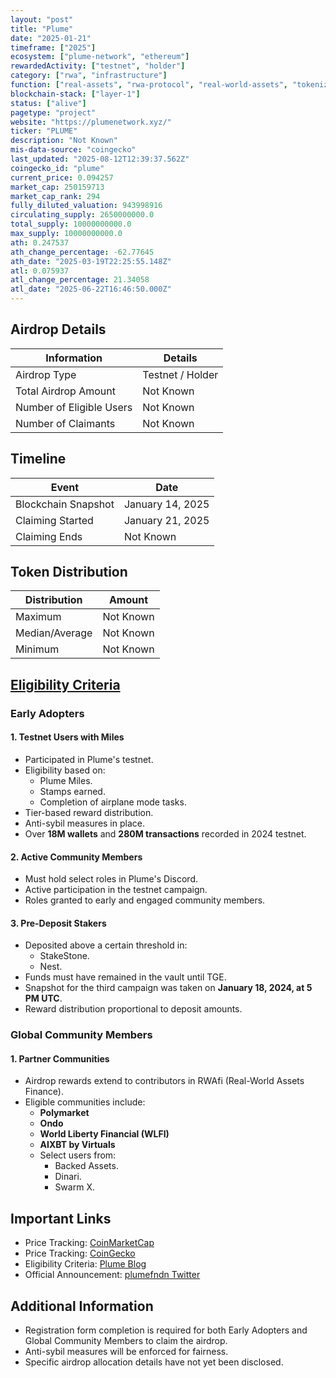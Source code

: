 ```yaml
---
layout: "post"
title: "Plume"
date: "2025-01-21"
timeframe: ["2025"]
ecosystem: ["plume-network", "ethereum"]
rewardedActivity: ["testnet", "holder"]
category: ["rwa", "infrastructure"]
function: ["real-assets", "rwa-protocol", "real-world-assets", "tokenization", "smart-contract-platform"]
blockchain-stack: ["layer-1"]
status: ["alive"]
pagetype: "project"
website: "https://plumenetwork.xyz/"
ticker: "PLUME"
description: "Not Known"
mis-data-source: "coingecko"
last_updated: "2025-08-12T12:39:37.562Z"
coingecko_id: "plume"
current_price: 0.094257
market_cap: 250159713
market_cap_rank: 294
fully_diluted_valuation: 943998916
circulating_supply: 2650000000.0
total_supply: 10000000000.0
max_supply: 10000000000.0
ath: 0.247537
ath_change_percentage: -62.77645
ath_date: "2025-03-19T22:25:55.148Z"
atl: 0.075937
atl_change_percentage: 21.34058
atl_date: "2025-06-22T16:46:50.000Z"
---
```


## Airdrop Details

| Information              | Details          |
| ------------------------ | ---------------- |
| Airdrop Type             | Testnet / Holder |
| Total Airdrop Amount     | Not Known        |
| Number of Eligible Users | Not Known        |
| Number of Claimants      | Not Known        |

## Timeline

| Event               | Date             |
| ------------------- | ---------------- |
| Blockchain Snapshot | January 14, 2025 |
| Claiming Started    | January 21, 2025 |
| Claiming Ends       | Not Known        |

## Token Distribution

| Distribution   | Amount    |
| -------------- | --------- |
| Maximum        | Not Known |
| Median/Average | Not Known |
| Minimum        | Not Known |

## [Eligibility Criteria](https://plumenetwork.xyz/blog/airdrop)

### **Early Adopters**

#### **1. Testnet Users with Miles**

- Participated in Plume's testnet.
- Eligibility based on:
  - Plume Miles.
  - Stamps earned.
  - Completion of airplane mode tasks.
- Tier-based reward distribution.
- Anti-sybil measures in place.
- Over **18M wallets** and **280M transactions** recorded in 2024 testnet.

#### **2. Active Community Members**

- Must hold select roles in Plume's Discord.
- Active participation in the testnet campaign.
- Roles granted to early and engaged community members.

#### **3. Pre-Deposit Stakers**

- Deposited above a certain threshold in:
  - StakeStone.
  - Nest.
- Funds must have remained in the vault until TGE.
- Snapshot for the third campaign was taken on **January 18, 2024, at 5 PM UTC**.
- Reward distribution proportional to deposit amounts.

### **Global Community Members**

#### **1. Partner Communities**

- Airdrop rewards extend to contributors in RWAfi (Real-World Assets Finance).
- Eligible communities include:
  - **Polymarket**
  - **Ondo**
  - **World Liberty Financial (WLFI)**
  - **AIXBT by Virtuals**
  - Select users from:
    - Backed Assets.
    - Dinari.
    - Swarm X.

## Important Links

- Price Tracking: [CoinMarketCap](https://coinmarketcap.com/currencies/plume)
- Price Tracking: [CoinGecko](https://www.coingecko.com/en/coins/plume)
- Eligibility Criteria: [Plume Blog](https://plumenetwork.xyz/blog/airdrop)
- Official Announcement: [plumefndn Twitter](hhttps://x.com/plumefndn/status/1881621054663319881)

## Additional Information

- Registration form completion is required for both Early Adopters and Global Community Members to claim the airdrop.
- Anti-sybil measures will be enforced for fairness.
- Specific airdrop allocation details have not yet been disclosed.